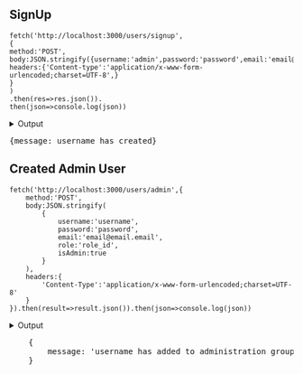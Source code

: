 ## SignUp

```
fetch('http://localhost:3000/users/signup',
{
method:'POST',
body:JSON.stringify({username:'admin',password:'password',email:'email@m.y',role:role_id}),
headers:{'Content-type':'application/x-www-form-urlencoded;charset=UTF-8',}
}
)
.then(res=>res.json()).
then(json=>console.log(json))
```

<details><summary>Output</summary></details>
<pre>
{message: username has created}
</pre>

## Created Admin User

```
fetch('http://localhost:3000/users/admin',{
    method:'POST',
    body:JSON.stringify(
        {
            username:'username',
            password:'password',
            email:'email@email.email',
            role:'role_id',
            isAdmin:true
        }
    ),
    headers:{
        'Content-Type':'application/x-www-form-urlencoded;charset=UTF-8'
    }
}).then(result=>result.json()).then(json=>console.log(json))
```

<details><summary>Output</summary></details>
<pre>
    {
        message: 'username has added to administration group'
    }
</pre>
